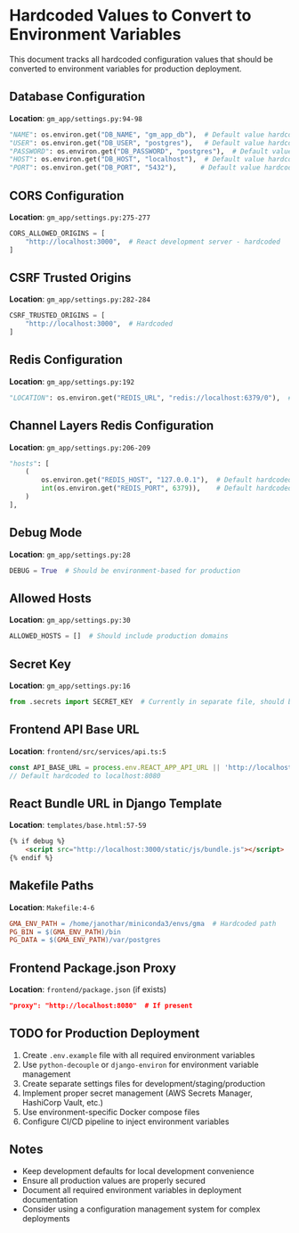 # Hardcoded Values to Convert to Environment Variables

This document tracks all hardcoded configuration values that should be converted to environment variables for production deployment.

## Database Configuration
**Location**: `gm_app/settings.py:94-98`
```python
"NAME": os.environ.get("DB_NAME", "gm_app_db"),  # Default value hardcoded
"USER": os.environ.get("DB_USER", "postgres"),   # Default value hardcoded
"PASSWORD": os.environ.get("DB_PASSWORD", "postgres"),  # Default value hardcoded
"HOST": os.environ.get("DB_HOST", "localhost"),  # Default value hardcoded
"PORT": os.environ.get("DB_PORT", "5432"),      # Default value hardcoded
```

## CORS Configuration
**Location**: `gm_app/settings.py:275-277`
```python
CORS_ALLOWED_ORIGINS = [
    "http://localhost:3000",  # React development server - hardcoded
]
```

## CSRF Trusted Origins
**Location**: `gm_app/settings.py:282-284`
```python
CSRF_TRUSTED_ORIGINS = [
    "http://localhost:3000",  # Hardcoded
]
```

## Redis Configuration
**Location**: `gm_app/settings.py:192`
```python
"LOCATION": os.environ.get("REDIS_URL", "redis://localhost:6379/0"),  # Default hardcoded
```

## Channel Layers Redis Configuration
**Location**: `gm_app/settings.py:206-209`
```python
"hosts": [
    (
        os.environ.get("REDIS_HOST", "127.0.0.1"),  # Default hardcoded
        int(os.environ.get("REDIS_PORT", 6379)),    # Default hardcoded
    )
],
```

## Debug Mode
**Location**: `gm_app/settings.py:28`
```python
DEBUG = True  # Should be environment-based for production
```

## Allowed Hosts
**Location**: `gm_app/settings.py:30`
```python
ALLOWED_HOSTS = []  # Should include production domains
```

## Secret Key
**Location**: `gm_app/settings.py:16`
```python
from .secrets import SECRET_KEY  # Currently in separate file, should be env var
```

## Frontend API Base URL
**Location**: `frontend/src/services/api.ts:5`
```typescript
const API_BASE_URL = process.env.REACT_APP_API_URL || 'http://localhost:8080/api';
// Default hardcoded to localhost:8080
```

## React Bundle URL in Django Template
**Location**: `templates/base.html:57-59`
```html
{% if debug %}
    <script src="http://localhost:3000/static/js/bundle.js"></script>
{% endif %}
```

## Makefile Paths
**Location**: `Makefile:4-6`
```makefile
GMA_ENV_PATH = /home/janothar/miniconda3/envs/gma  # Hardcoded path
PG_BIN = $(GMA_ENV_PATH)/bin
PG_DATA = $(GMA_ENV_PATH)/var/postgres
```

## Frontend Package.json Proxy
**Location**: `frontend/package.json` (if exists)
```json
"proxy": "http://localhost:8080"  # If present
```

## TODO for Production Deployment

1. Create `.env.example` file with all required environment variables
2. Use `python-decouple` or `django-environ` for environment variable management
3. Create separate settings files for development/staging/production
4. Implement proper secret management (AWS Secrets Manager, HashiCorp Vault, etc.)
5. Use environment-specific Docker compose files
6. Configure CI/CD pipeline to inject environment variables

## Notes

- Keep development defaults for local development convenience
- Ensure all production values are properly secured
- Document all required environment variables in deployment documentation
- Consider using a configuration management system for complex deployments
